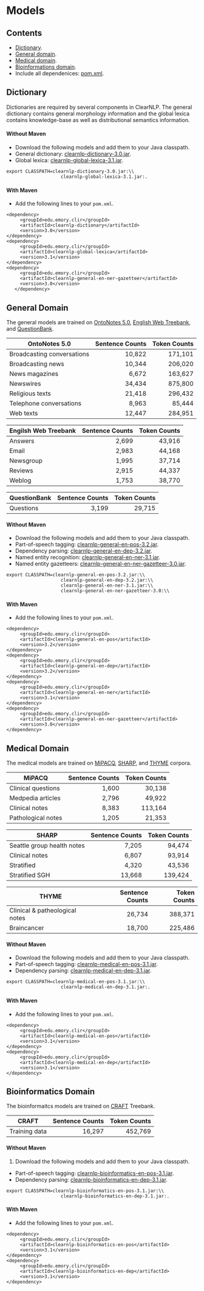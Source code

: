 # Models

## Contents

* [Dictionary](#dictionary).
* [General domain](#general-domain).
* [Medical domain](#medical-domain).
* [Bioinformations domain](#bioinformatics-domain).
* Include all dependenices: [pom.xml](https://github.com/clir/clearnlp-tutorial/blob/master/pom.xml).

## Dictionary

Dictionaries are required by several components in ClearNLP.  The general dictionary contains general morphology information and the global lexica contains knowledge-base as well as distributional semantics information.

#### Without Maven

* Download the following models and add them to your Java classpath.
 * General dictionary: [clearnlp-dictionary-3.0.jar](http://search.maven.org/remotecontent?filepath=edu/emory/clir/clearnlp-dictionary/3.0/clearnlp-dictionary-3.0.jar).
 * Global lexica: [clearnlp-global-lexica-3.1.jar](http://search.maven.org/remotecontent?filepath=edu/emory/clir/clearnlp-global-lexica/3.1/clearnlp-global-lexica-3.1.jar).

 ```
 export CLASSPATH=clearnlp-dictionary-3.0.jar:\\
                     clearnlp-global-lexica-3.1.jar:.
 ```

#### With Maven

* Add the following lines to your `pom.xml`.

 ```
 <dependency>
      <groupId>edu.emory.clir</groupId>
      <artifactId>clearnlp-dictionary</artifactId>
      <version>3.0</version>
 </dependency>
 <dependency>
      <groupId>edu.emory.clir</groupId>
      <artifactId>clearnlp-global-lexica</artifactId>
      <version>3.1</version>
 </dependency>
<dependency>
      <groupId>edu.emory.clir</groupId>
      <artifactId>clearnlp-general-en-ner-gazetteer</artifactId>
      <version>3.0</version>
    </dependency>
 ```

## General Domain

The general models are trained on [OntoNotes 5.0](https://catalog.ldc.upenn.edu/LDC2013T19), [English Web Treebank](https://catalog.ldc.upenn.edu/LDC2012T13), and [QuestionBank](http://www.computing.dcu.ie/~jjudge/qtreebank/).

| OntoNotes 5.0              | Sentence Counts | Token Counts |
| -------------------------- | --------------: | -----------: |
| Broadcasting conversations | 10,822          | 171,101      |
| Broadcasting news          | 10,344          | 206,020      |
| News magazines             | 6,672           | 163,627      |
| Newswires                  | 34,434          | 875,800      |
| Religious texts            | 21,418          | 296,432      |
| Telephone conversations    | 8,963           | 85,444       |
| Web texts                  | 12,447          | 284,951      |

| Engilsh Web Treebank | Sentence Counts | Token Counts |
| -------------------- | --------------: | -----------: |
| Answers              | 2,699           | 43,916       |
| Email                | 2,983           | 44,168       |
| Newsgroup            | 1,995           | 37,714       |
| Reviews              | 2,915           | 44,337       |
| Weblog               | 1,753           | 38,770       |

| QuestionBank | Sentence Counts | Token Counts |
| ------------ | --------------: | -----------: |
| Questions    | 3,199           | 29,715       |

#### Without Maven

* Download the following models and add them to your Java classpath.
 * Part-of-speech tagging: [clearnlp-general-en-pos-3.2.jar](http://search.maven.org/remotecontent?filepath=edu/emory/clir/clearnlp-general-en-pos/3.2/clearnlp-general-en-pos-3.2.jar).
 * Dependency parsing: [clearnlp-general-en-dep-3.2.jar](http://search.maven.org/remotecontent?filepath=edu/emory/clir/clearnlp-general-en-dep/3.2/clearnlp-general-en-dep-3.2.jar).
 * Named entity recognition: [clearnlp-general-en-ner-3.1.jar](http://search.maven.org/remotecontent?filepath=edu/emory/clir/clearnlp-general-en-ner/3.1/clearnlp-general-en-ner-3.1.jar).
 * Named entity gazetteers: [clearnlp-general-en-ner-gazetteer-3.0.jar](http://search.maven.org/remotecontent?filepath=edu/emory/clir/clearnlp-general-en-ner-gazetteer/3.0/clearnlp-general-en-ner-gazetteer-3.0.jar).

 ```
export CLASSPATH=clearnlp-general-en-pos-3.2.jar:\\
                     clearnlp-general-en-dep-3.2.jar:\\
                     clearnlp-general-en-ner-3.1.jar:\\
                     clearnlp-general-en-ner-gazetteer-3.0:\\
 ```                 		 

#### With Maven

* Add the following lines to your `pom.xml`.

 ```
 <dependency>
      <groupId>edu.emory.clir</groupId>
      <artifactId>clearnlp-general-en-pos</artifactId>
      <version>3.2</version>
 </dependency>
 <dependency>
      <groupId>edu.emory.clir</groupId>
      <artifactId>clearnlp-general-en-dep</artifactId>
      <version>3.2</version>
 </dependency>
 <dependency>
      <groupId>edu.emory.clir</groupId>
      <artifactId>clearnlp-general-en-ner</artifactId>
      <version>3.1</version>
 </dependency>
 <dependency>
      <groupId>edu.emory.clir</groupId>
      <artifactId>clearnlp-general-en-ner-gazetteer</artifactId>
      <version>3.0</version>
 </dependency>
 ```

## Medical Domain

The medical models are trained on [MiPACQ](http://clear.colorado.edu/compsem/index.php?page=endendsystems&sub=mipacq), [SHARP](http://informatics.mayo.edu/sharp/index.php/Main_Page), and [THYME](http://clear.colorado.edu/compsem/index.php?page=endendsystems&sub=temporal) corpora.

| MiPACQ              | Sentence Counts | Token Counts |
| ------------------- | --------------: | -----------: |
| Clinical questions  | 1,600           |  30,138      |
| Medpedia articles   | 2,796           |  49,922      |
| Clinical notes      | 8,383           | 113,164      |
| Pathological notes  | 1,205           |  21,353      |

| SHARP                      | Sentence Counts | Token Counts |
| -------------------------- | --------------: | -----------: |
| Seattle group health notes |  7,205          |  94,474      |
| Clinical notes             |  6,807          |  93,914      |
| Stratified                 |  4,320          |  43,536      |
| Stratified SGH             | 13,668          | 139,424      |

| THYME                          | Sentence Counts | Token Counts |
| ------------------------------ | --------------: | -----------: |
| Clinical & patheological notes | 26,734          | 388,371      |
| Braincancer                    | 18,700          | 225,486      |

#### Without Maven

* Download the following models and add them to your Java classpath.
 * Part-of-speech tagging: [clearnlp-medical-en-pos-3.1.jar](http://search.maven.org/remotecontent?filepath=edu/emory/clir/clearnlp-medical-en-pos/3.1/clearnlp-medical-en-pos-3.1.jar).
 * Dependency parsing: [clearnlp-medical-en-dep-3.1.jar](http://search.maven.org/remotecontent?filepath=edu/emory/clir/clearnlp-medical-en-dep/3.1/clearnlp-medical-en-dep-3.1.jar).

 ```
 export CLASSPATH=clearnlp-medical-en-pos-3.1.jar:\\
                     clearnlp-medical-en-dep-3.1.jar:.
 ```
                 		 
#### With Maven

* Add the following lines to your `pom.xml`.

 ```
 <dependency>
      <groupId>edu.emory.clir</groupId>
      <artifactId>clearnlp-medical-en-pos</artifactId>
      <version>3.1</version>
 </dependency>
 <dependency>
      <groupId>edu.emory.clir</groupId>
      <artifactId>clearnlp-medical-en-dep</artifactId>
      <version>3.1</version>
 </dependency>
 ```
 
## Bioinformatics Domain

The bioinformaitcs models are trained on [CRAFT](http://bionlp-corpora.sourceforge.net/CRAFT/) Treebank.

| CRAFT          | Sentence Counts | Token Counts |
| -------------- | --------------: | -----------: |
| Training data  | 16,297          |  452,769     |

#### Without Maven

1. Download the following models and add them to your Java classpath.
 * Part-of-speech tagging: [clearnlp-bioinformatics-en-pos-3.1.jar](http://search.maven.org/remotecontent?filepath=edu/emory/clir/clearnlp-bioinformatics-en-pos/3.1/clearnlp-bioinformatics-en-pos-3.1.jar).
 * Dependency parsing: [clearnlp-bioinformatics-en-dep-3.1.jar](http://search.maven.org/remotecontent?filepath=edu/emory/clir/clearnlp-bioinformatics-en-dep/3.1/clearnlp-bioinformatics-en-dep-3.1.jar).

 ```		
export CLASSPATH=clearnlp-bioinformatics-en-pos-3.1.jar:\\
                     clearnlp-bioinformatics-en-dep-3.1.jar:.
 ```
                 		 
#### With Maven

* Add the following lines to your `pom.xml`.

 ```
 <dependency>
      <groupId>edu.emory.clir</groupId>
      <artifactId>clearnlp-bioinformatics-en-pos</artifactId>
      <version>3.1</version>
 </dependency>
 <dependency>
      <groupId>edu.emory.clir</groupId>
      <artifactId>clearnlp-bioinformatics-en-dep</artifactId>
      <version>3.1</version>
 </dependency>
 ```
